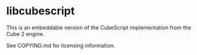 # libcubescript

This is an embeddable version of the CubeScript implementation from the
Cube 2 engine.

See COPYING.md for licensing information.